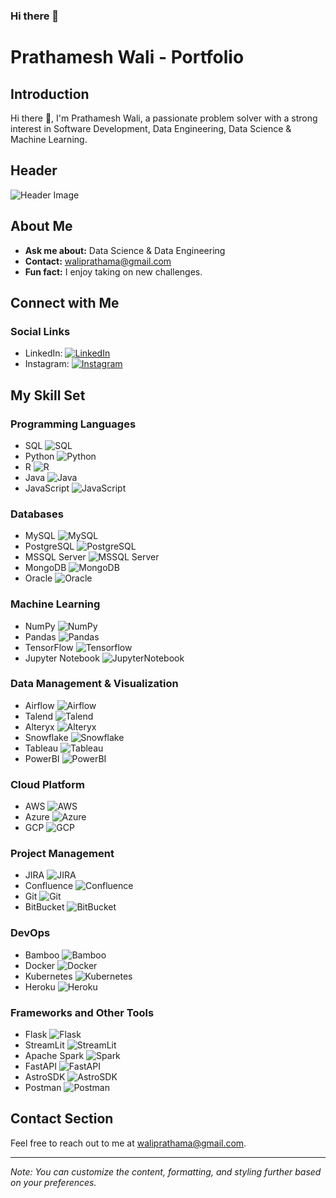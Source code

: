 ### Hi there 👋

<!--
**prathameshwalinu/prathameshwalinu** is a ✨ _special_ ✨ repository because its `README.md` (this file) appears on your GitHub profile.

Here are some ideas to get you started:

- 🔭 I’m currently working on ...
- 🌱 I’m currently learning ...
- 👯 I’m looking to collaborate on ...
- 🤔 I’m looking for help with ...
- 💬 Ask me about ...
- 📫 How to reach me: ...
- 😄 Pronouns: ...
- ⚡ Fun fact: ...
-->

 # Prathamesh Wali - Portfolio

## Introduction

Hi there 👋, I'm Prathamesh Wali, a passionate problem solver with a strong interest in Software Development, Data Engineering, Data Science & Machine Learning.

## Header

![Header Image](https://user-images.githubusercontent.com/74038190/212749447-bfb7e725-6987-49d9-ae85-2015e3e7cc41.gif)

## About Me

- **Ask me about:** Data Science & Data Engineering
- **Contact:** [waliprathama@gmail.com](mailto:waliprathama@gmail.com)
- **Fun fact:** I enjoy taking on new challenges.

## Connect with Me

### Social Links

- LinkedIn: [![LinkedIn](https://raw.githubusercontent.com/rahuldkjain/github-profile-readme-generator/master/src/images/icons/Social/linked-in-alt.svg)](https://www.linkedin.com/in/prathameshwali/)
- Instagram: [![Instagram](https://raw.githubusercontent.com/rahuldkjain/github-profile-readme-generator/master/src/images/icons/Social/instagram.svg)](https://www.instagram.com/prathameshwali/)

## My Skill Set

### Programming Languages

- SQL ![SQL](https://www.svgrepo.com/show/331760/sql-database-generic.svg)
- Python ![Python](https://raw.githubusercontent.com/devicons/devicon/master/icons/python/python-original.svg)
- R ![R](https://raw.githubusercontent.com/devicons/devicon/master/icons/r/r-original.svg)
- Java ![Java](https://raw.githubusercontent.com/devicons/devicon/master/icons/java/java-original.svg)
- JavaScript ![JavaScript](https://raw.githubusercontent.com/devicons/devicon/master/icons/javascript/javascript-original.svg)

### Databases

- MySQL ![MySQL](https://raw.githubusercontent.com/devicons/devicon/master/icons/mysql/mysql-original-wordmark.svg)
- PostgreSQL ![PostgreSQL](https://raw.githubusercontent.com/devicons/devicon/master/icons/postgresql/postgresql-original-wordmark.svg)
- MSSQL Server ![MSSQL Server](https://www.svgrepo.com/show/303229/microsoft-sql-server-logo.svg)
- MongoDB ![MongoDB](https://raw.githubusercontent.com/devicons/devicon/master/icons/mongodb/mongodb-original-wordmark.svg)
- Oracle ![Oracle](https://raw.githubusercontent.com/devicons/devicon/master/icons/oracle/oracle-original.svg)

### Machine Learning

- NumPy ![NumPy](https://raw.githubusercontent.com/devicons/devicon/master/icons/numpy/numpy-original-wordmark.svg)
- Pandas ![Pandas](https://raw.githubusercontent.com/devicons/devicon/master/icons/pandas/pandas-original-wordmark.svg)
- TensorFlow ![Tensorflow](https://raw.githubusercontent.com/devicons/devicon/master/icons/tensorflow/tensorflow-original-wordmark.svg)
- Jupyter Notebook ![JupyterNotebook](https://raw.githubusercontent.com/devicons/devicon/master/icons/jupyter/jupyter-original-wordmark.svg)

### Data Management & Visualization

- Airflow ![Airflow](https://airflow.apache.org/images/feature-image.png)
- Talend ![Talend](https://seeklogo.com/images/T/talend-logo-92EF963CB1-seeklogo.com.png)
- Alteryx ![Alteryx](https://upload.wikimedia.org/wikipedia/commons/thumb/e/ec/Alteryx_logo.svg/2560px-Alteryx_logo.svg.png)
- Snowflake ![Snowflake](https://upload.wikimedia.org/wikipedia/commons/thumb/f/ff/Snowflake_Logo.svg/2560px-Snowflake_Logo.svg.png)
- Tableau ![Tableau](https://upload.wikimedia.org/wikipedia/commons/4/4b/Tableau_Logo.png)
- PowerBI ![PowerBI](https://seeklogo.com/images/P/power-bi-microsoft-logo-E4FC8DE4A9-seeklogo.com.png)

### Cloud Platform

- AWS ![AWS](https://raw.githubusercontent.com/devicons/devicon/master/icons/amazonwebservices/amazonwebservices-original-wordmark.svg)
- Azure ![Azure](https://raw.githubusercontent.com/devicons/devicon/master/icons/azure/azure-original-wordmark.svg)
- GCP ![GCP](https://raw.githubusercontent.com/devicons/devicon/master/icons/googlecloud/googlecloud-original-wordmark.svg)

### Project Management

- JIRA ![JIRA](https://raw.githubusercontent.com/devicons/devicon/master/icons/jira/jira-original-wordmark.svg)
- Confluence ![Confluence](https://raw.githubusercontent.com/devicons/devicon/master/icons/confluence/confluence-original-wordmark.svg)
- Git ![Git](https://raw.githubusercontent.com/devicons/devicon/master/icons/git/git-original-wordmark.svg)
- BitBucket ![BitBucket](https://raw.githubusercontent.com/devicons/devicon/master/icons/bitbucket/bitbucket-original-wordmark.svg)

### DevOps

- Bamboo ![Bamboo](https://raw.githubusercontent.com/devicons/devicon/master/icons/bamboo/bamboo-original-wordmark.svg)
- Docker ![Docker](https://raw.githubusercontent.com/devicons/devicon/master/icons/docker/docker-original-wordmark.svg)
- Kubernetes ![Kubernetes](https://raw.githubusercontent.com/devicons/devicon/master/icons/kubernetes/kubernetes-plain-wordmark.svg)
- Heroku ![Heroku](https://raw.githubusercontent.com/devicons/devicon/master/icons/heroku/heroku-original-wordmark.svg)

### Frameworks and Other Tools

- Flask ![Flask](https://raw.githubusercontent.com/devicons/devicon/master/icons/flask/flask-original-wordmark.svg)
- StreamLit ![StreamLit](https://streamlit.io/images/brand/streamlit-logo-primary-colormark-darktext.png)
- Apache Spark ![Spark](https://www.vectorlogo.zone/logos/apache_spark/apache_spark-ar21.png)
- FastAPI ![FastAPI](https://fastapi.tiangolo.com/img/logo-margin/logo-teal.png)
- AstroSDK ![AstroSDK](https://astro-provider-logos.s3.us-east-2.amazonaws.com/astro-sdk-python.png)
- Postman ![Postman](https://cdn.cookielaw.org/logos/70564414-548a-4286-8ad7-04d95b172a08/e26443c0-68d1-47c8-b8fc-9bc765da2e95/3a159462-db70-43cf-a27d-f602a6baed44/pm-logo-horiz.png)

## Contact Section

Feel free to reach out to me at [waliprathama@gmail.com](mailto:waliprathama@gmail.com).

---

*Note: You can customize the content, formatting, and styling further based on your preferences.*

